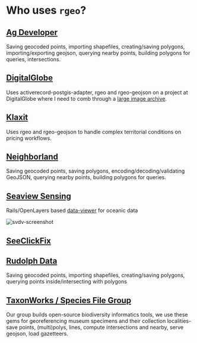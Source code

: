 # Who uses `rgeo`?

## [Ag Developer](https://www.agdeveloper.com/)
Saving geocoded points, importing shapefiles, creating/saving polygons, importing/exporting geojson, querying nearby points, building polygons for queries, intersections.

## [DigitalGlobe](http://www.digitalglobe.com/)
Uses activerecord-postgis-adapter, rgeo and rgeo-geojson on a project at DigitalGlobe where I need to comb through a [large image archive](http://blog.digitalglobe.com/industry/digitalglobe-moves-to-the-cloud-with-aws-snowmobile/).

## [Klaxit](https://klaxit.com)
Uses rgeo and rgeo-geojson to handle complex territorial conditions on pricing workflows.

## [Neighborland](https://neighborland.com)
Saving geocoded points, saving polygons, encoding/decoding/validating GeoJSON, querying nearby points, building polygons for queries.

## [Seaview Sensing](http://www.seaviewsensing.com/)
Rails/OpenLayers based [data-viewer](https://phillips.shef.ac.uk/pub/svdv/whc/) for oceanic data

![svdv-screenshot](https://user-images.githubusercontent.com/3464626/37236473-e3ae709a-23ff-11e8-81fa-998073f531b6.png)

## [SeeClickFix](https://seeclickfix.com)

## [Rudolph Data](https://www.prorudolph.com/)
Saving geocoded points, importing shapefiles, creating/saving polygons, querying points inside/intersecting with polygons

## [TaxonWorks / Species File Group](https://seeclickfix.com)
Our group builds open-source biodiversity informatics tools, we use these gems for georeferencing museum specimens and their collection localities- save points, (multi)polys, lines, compute intersections and nearby, serve geojson, load gazetteers.
